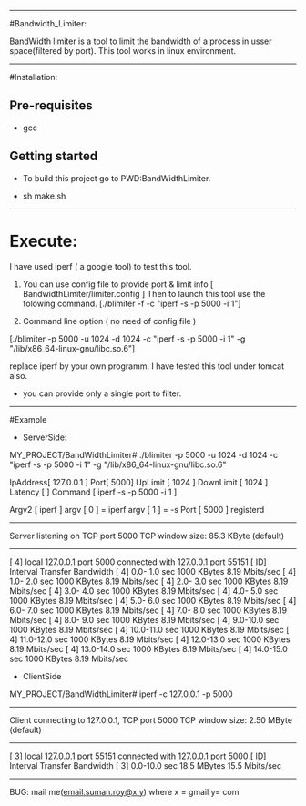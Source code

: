 -------------------------------------------------------------
#Bandwidth_Limiter:

BandWidth limiter is a tool to limit the bandwidth of a process in usser space(filtered by port).
 This tool works in linux environment.

------------------------------------------------------------

#Installation:

Pre-requisites
--------------

- gcc


Getting started
--------------
 - To build this project go to PWD:BandWidthLimiter.
 
 - sh make.sh

--------------------------------------------------------

# Execute:

I have used iperf ( a google tool) to test this tool.

1. You can use config file to provide port & limit info [ BandwidthLimiter/limiter.config ]
   Then to launch this tool use the folowing command. 
  [./blimiter -f -c "iperf -s -p 5000 -i 1"]

2. Command line option ( no need of config file )

[./blimiter -p 5000 -u 1024 -d 1024 -c "iperf -s -p 5000 -i 1" -g "/lib/x86_64-linux-gnu/libc.so.6"]

 replace iperf by your own programm. I have tested this tool under tomcat also.

 - you can provide only a single port to filter.

-----------------------------------------------------

#Example

- ServerSide: 

MY_PROJECT/BandWidthLimiter# ./blimiter -p 5000 -u 1024 -d 1024 -c "iperf -s -p 5000 -i 1" -g "/lib/x86_64-linux-gnu/libc.so.6"

IpAddress[ 127.0.0.1 ]
Port[ 5000]
UpLimit [ 1024 ]
DownLimit [ 1024 ]
Latency [  ]
Command [ iperf -s -p 5000 -i 1 ] 

Argv2  [ iperf ] 
argv [ 0 ] = iperf
argv [ 1 ] = -s
Port [ 5000 ] registerd 

------------------------------------------------------------
Server listening on TCP port 5000
TCP window size: 85.3 KByte (default)

------------------------------------------------------------
[  4] local 127.0.0.1 port 5000 connected with 127.0.0.1 port 55151
[ ID] Interval       Transfer     Bandwidth
[  4]  0.0- 1.0 sec  1000 KBytes  8.19 Mbits/sec
[  4]  1.0- 2.0 sec  1000 KBytes  8.19 Mbits/sec
[  4]  2.0- 3.0 sec  1000 KBytes  8.19 Mbits/sec
[  4]  3.0- 4.0 sec  1000 KBytes  8.19 Mbits/sec
[  4]  4.0- 5.0 sec  1000 KBytes  8.19 Mbits/sec
[  4]  5.0- 6.0 sec  1000 KBytes  8.19 Mbits/sec
[  4]  6.0- 7.0 sec  1000 KBytes  8.19 Mbits/sec
[  4]  7.0- 8.0 sec  1000 KBytes  8.19 Mbits/sec
[  4]  8.0- 9.0 sec  1000 KBytes  8.19 Mbits/sec
[  4]  9.0-10.0 sec  1000 KBytes  8.19 Mbits/sec
[  4] 10.0-11.0 sec  1000 KBytes  8.19 Mbits/sec
[  4] 11.0-12.0 sec  1000 KBytes  8.19 Mbits/sec
[  4] 12.0-13.0 sec  1000 KBytes  8.19 Mbits/sec
[  4] 13.0-14.0 sec  1000 KBytes  8.19 Mbits/sec
[  4] 14.0-15.0 sec  1000 KBytes  8.19 Mbits/sec

- ClientSide

MY_PROJECT/BandWidthLimiter# iperf -c 127.0.0.1 -p 5000

------------------------------------------------------------
Client connecting to 127.0.0.1, TCP port 5000
TCP window size: 2.50 MByte (default)

------------------------------------------------------------
[  3] local 127.0.0.1 port 55151 connected with 127.0.0.1 port 5000
[ ID] Interval       Transfer     Bandwidth
[  3]  0.0-10.0 sec  18.5 MBytes  15.5 Mbits/sec


---------------------------------------------------

BUG: mail me(email.suman.roy@x.y) where x = gmail
                                  y= com

